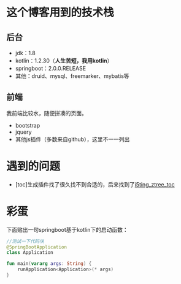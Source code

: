 # 这个博客用到的技术栈
## 后台
- jdk：1.8
- kotlin：1.2.30（**人生苦短，我用kotlin**）
- springboot：2.0.0.RELEASE
- 其他：druid、mysql、freemarker、mybatis等

## 前端
我前端比较水，随便拼凑的页面。

- bootstrap
- jquery
- 其他js插件（多数来自github），这里不一一列出

# 遇到的问题
- \[toc\]生成插件找了很久找不到合适的，后来找到了[i5ting_ztree_toc ](https://github.com/i5ting/i5ting_ztree_toc)

# 彩蛋
下面贴出一句springboot基于kotlin下的启动函数：
```kotlin
//测试一下代码块
@SpringBootApplication
class Application

fun main(vararg args: String) {
    runApplication<Application>(* args)
}
```